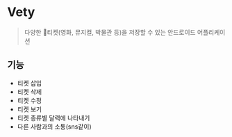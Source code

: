 Vety
======
> 다양한 🔖티켓(영화, 뮤지컬, 박물관 등)을 저장할 수 있는 안드로이드 어플리케이션

기능
-------
  - 티켓 삽입
  - 티켓 삭제
  - 티켓 수정
  - 티켓 보기
  - 티켓 종류별 달력에 나타내기
  - 다른 사람과의 소통(sns같이)
